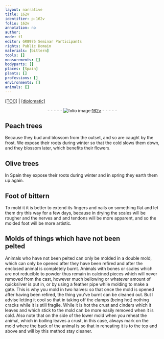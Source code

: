 ```yaml
---
layout: narrative
title: 162v
identifier: p-162v
folio: 162v
annotation: no
author:
mode: tl
editor: GR8975 Seminar Participants
rights: Public Domain
materials: [bittern]
tools: []
measurements: []
bodyparts: []
places: [Spain]
plants: []
professions: []
environments: []
animals: []
---
```


<p><a href="{{ site.baseurl }}/translation/">[TOC]</a> | <a href="{{ site.baseurl }}/texts/p-162v_tc/">[diplomatic]</a></p><div class="folio" align="center">- - - - - <a href="http://gallica.bnf.fr/ark:/12148/btv1b10500001g/f330.item" target="_blank"><img src="https://cu-mkp.github.io/2017-workshop-edition/assets/photo-icon.png" alt="folio image: " style="display:inline-block; margin-bottom:-3px;"/>162v</a> - - - - - </div>  
  

## Peach trees

 
Because they bud and blossom from the outset, and so are caught by the frost. We expose their roots during winter so that the cold slows them down, and they blossom later, which benefits their flowers.
 
 
  

## Olive trees

 
In <span class="pl">Spain</span> they expose their roots during winter and in spring they earth them up again.
 
 
  

## Foot of <span class="m">bittern</span>

 
To mold it it is better to extend its fingers and nails on something flat and let them dry this way for a few days, because in drying the scales will be rougher and the nerves and and tendons will be more apparent, and so the molded foot will be more artistic.
 
 
  

## Molds of things which have not been<br/> pelted

 
Animals who have not been pelted can only be molded in a double mold, which can only be opened after they have been refired and after the enclosed animal is completely burnt. Animals with bones or scales which are not reducible to powder thus remain in calcined pieces which will never removed from the cast, however much bellowing or whatever amount of quicksilver is put in, or by using a feather pipe while molding to make a gate. This is why you mold in two halves: so that once the mold is opened after having been refired, the thing you've burnt can be cleaned out. But I advise letting it cool so that in taking off the clamps (being hot) nothing cracks while it is still fragile. While it is hot the crust and cinders which it leaves and which stick to the mold can be more easily removed when it is cold. Also note that on the side of the lower mold when you reheat the animal, which in boiling leaves a crust, in this case, always mark on the mold where the back of the animal is so that in reheating it is to the top and above and will by this method stay cleaner.
 
